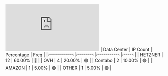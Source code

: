 ![Diagramm](https://github.com/obajay/StateSync-snapshots/blob/main/Projects/Dora/1/README.md)
| Data Center | IP Count | Percentage | Freq |
|:------------:|:--------:|:-----------:|:-----:|
| HETZNER | 12 | 60.00% | 🔴 |
| OVH | 4 | 20.00% | 🟢 |
| Contabo | 2 | 10.00% | 🟢 |
| AMAZON | 1 | 5.00% | 🟢 |
| OTHER | 1 | 5.00% | 🟢 |